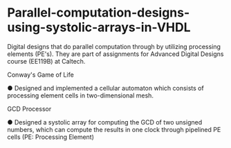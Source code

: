 # Parallel-computation-designs-using-systolic-arrays-in-VHDL
Digital designs that do parallel computation through by utilizing processing elements (PE's). They are part of assignments for Advanced Digital Designs course (EE119B) at Caltech.

Conway's Game of Life

●	Designed and implemented a cellular automaton which consists of processing element cells in two-dimensional mesh.

GCD Processor

●	Designed a systolic array for computing the GCD of two unsigned numbers, which can compute the results in one clock through pipelined PE cells (PE: Processing Element)
